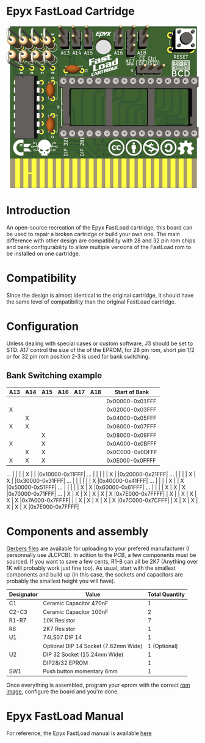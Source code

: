 # Epyx FastLoad Cartridge

![Epyx FastLoad Rendering](Images/Epyx-FastLoad.png)

# Introduction

An open-source recreation of the Epyx FastLoad cartridge, this board can be used to repair a broken cartridge or build your own one. The main difference with other design are compatibility with 28 and 32 pin rom chips and bank configurability to allow multiple versions of the FastLoad rom to be installed on one cartridge.

# Compatibility

Since the design is almost identical to the original cartridge, it should have the same level of compatibility than the original FastLoad cartridge.

# Configuration

Unless dealing with special cases or custom software, J3 should be set to STD. A17 control the size of the of the EPROM, for 28 pin rom, short pin 1/2 or for 32 pin rom position 2-3 is used for bank switching.

## Bank Switching example

|A13|A14|A15|A16|A17|A18| Start of Bank |
|---|---|---|---|---|---|---------------|
|   |   |   |   |   |   |0x00000-0x01FFF|
| X |   |   |   |   |   |0x02000-0x03FFF|
|   | X |   |   |   |   |0x04000-0x05FFF|
| X | X |   |   |   |   |0x06000-0x07FFF|
|   |   | X |   |   |   |0x08000-0x09FFF|
| X |   | X |   |   |   |0x0A000-0x0BFFF|
|   | X | X |   |   |   |0x0C000-0x0DFFF|
| X | X | X |   |   |   |0x0E000-0x0FFFF|
...
|   |   |   | X |   |   |0x10000-0x11FFF|
...
|   |   |   |   | X |   |0x20000-0x21FFF|
...
|   |   |   | X | X |   |0x30000-0x31FFF|
...
|   |   |   |   |   | X |0x40000-0x41FFF|
...
|   |   |   | X |   | X |0x50000-0x51FFF|
...
|   |   |   |   | X | X |0x60000-0x61FFF|
...
|   |   |   | X | X | X |0x70000-0x71FFF|
...
| X | X | X | X | X | X |0x7E000-0x7FFFF|
| X |   | X | X | X | X |0x7A000-0x7FFFF|
|   | X | X | X | X | X |0x7C000-0x7CFFF|
| X | X | X | X | X | X |0x7E000-0x7FFFF|

# Components and assembly

[Gerbers files](Gerbers/) are available for uploading to your prefered manufacturer (I personnally use JLCPCB). In adition to the PCB, a few components must be sourced. If you want to save a few cents, R1-8 can all be 2K7 (Anything over 1K will probably work just fine too). As usual, start with the smallest components and build up (in this case, the sockets and capacitors are probably the smallest height you will have).

|Designator|Value                                |Total Quantity|
|----------|-------------------------------------|--------------|
|C1        |Ceramic Capacitor 470nF              |1             |
|C2-C3     |Ceramic Capacitor 100nF              |2             |
|R1-R7     |10K Resistor                         |7             |
|R8        |2K7 Resistor                         |1             |
|U1        |74LS07 DIP 14                        |1             |
|          |Optional DIP 14 Socket (7.62mm Wide) |1 (Optional)  |
|U2        |DIP 32 Socket (15.24mm Wide)         |1             |
|          |DIP28/32 EPROM                       |1             |
|SW1       |Push button momentary 6mm            |1             |

Once everything is assembled, program your eprom with the correct [rom image](roms/), configure the board and you're done.

# Epyx FastLoad Manual

For reference, the Epyx FastLoad manual is available [here](manual/)
